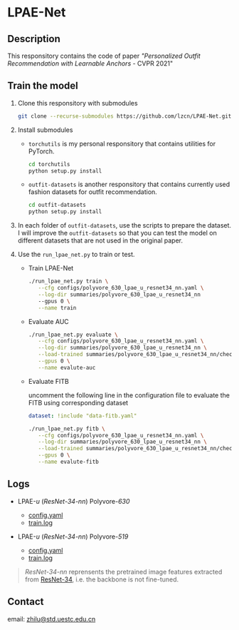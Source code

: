 # LPAE-Net

## Description

This responsitory contains the code of paper _"Personalized Outfit Recommendation with Learnable Anchors_ - CVPR 2021"

## Train the model

1. Clone this responsitory with submodules

   ```bash
   git clone --recurse-submodules https://github.com/lzcn/LPAE-Net.git
   ```

2. Install submodules

   - `torchutils` is my personal responsitory that contains utilities for PyTorch.

     ```bash
     cd torchutils
     python setup.py install
     ```

   - `outfit-datasets` is another responsitory that contains currently used fashion datasets for outfit recommendation.

     ```bash
     cd outfit-datasets
     python setup.py install
     ```

3. In each folder of `outfit-datasets`, use the scripts to prepare the dataset. I will improve the `outfit-datasets` so that you can test the model on different datasets that are not used in the original paper.

4. Use the `run_lpae_net.py` to train or test.

   - Train LPAE-Net

     ```bash
     ./run_lpae_net.py train \
        --cfg configs/polyvore_630_lpae_u_resnet34_nn.yaml \
        --log-dir summaries/polyvore_630_lpae_u_resnet34_nn
        --gpus 0 \
        --name train
     ```

   - Evaluate AUC

     ```bash
     ./run_lpae_net.py evaluate \
        --cfg configs/polyvore_630_lpae_u_resnet34_nn.yaml \
        --log-dir summaries/polyvore_630_lpae_u_resnet34_nn \
        --load-trained summaries/polyvore_630_lpae_u_resnet34_nn/checkpoints/best_model.pt \
        --gpus 0 \
        --name evalute-auc
     ```

   - Evaluate FITB

     uncomment the following line in the configuration file to evaluate the FITB using corresponding dataset

     ```yaml
     dataset: !include "data-fitb.yaml"
     ```

     ```bash
     ./run_lpae_net.py fitb \
        --cfg configs/polyvore_630_lpae_u_resnet34_nn.yaml \
        --log-dir summaries/polyvore_630_lpae_u_resnet34_nn \
        --load-trained summaries/polyvore_630_lpae_u_resnet34_nn/checkpoints/best_model.pt \
        --gpus 0 \
        --name evalute-fitb
     ```

## Logs

- LPAE-_u_ (_ResNet-34-nn_) Polyvore-_630_

  - [config.yaml](configs/polyvore_630_lpae_u_resnet34_nn.yaml)
  - [train.log](summaries/polyvore_630_lpae_u_resnet34_nn/train.log)

- LPAE-_u_ (_ResNet-34-nn_) Polyvore-_519_

  - [config.yaml](configs/polyvore_519_lpae_u_resnet34_nn.yaml)
  - [train.log](summaries/polyvore_519_lpae_u_resnet34_nn/train.log)

> _ResNet-34-nn_ reprensents the pretrained image features extracted from [ResNet-34](https://arxiv.org/abs/1512.03385), i.e. the backbone is not fine-tuned.

## Contact

email: zhilu@std.uestc.edu.cn
